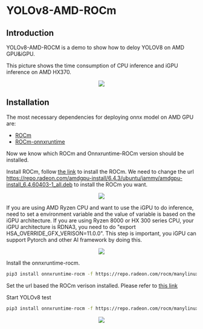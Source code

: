 # YOLOv8-AMD-ROCm

## Introduction
YOLOv8-AMD-ROCM is a demo to show how to deloy YOLOV8 on AMD GPU&iGPU.

This picture shows the time consumption of CPU inference and iGPU inference on AMD HX370.

<div style = "text-align: center">
	<image src = "./images/res.png">
</div>


## Installation
The most necessary dependencies for deploying onnx model on AMD GPU are:
- [ROCm](https://github.com/ROCm/ROCm)
- [ROCm-onnxruntime](https://rocm.docs.amd.com/projects/radeon/en/latest/docs/install/native_linux/install-onnx.html)

Now we know which ROCm and Onnxruntime-ROCm version should be installed.

Install ROCm, follow [the link]( https://rocm.docs.amd.com/projects/install-on-linux/en/latest/install/quick-start.html) to install the ROCm. We need to change the url https://repo.radeon.com/amdgpu-install/6.4.3/ubuntu/jammy/amdgpu-install_6.4.60403-1_all.deb to install the ROCm you want.
<div style="text-align: center">
    <image src = "./images/rocm-version.png">
</div>

If you are using AMD Ryzen CPU and want to use the iGPU to do inference, need to set a environment variable and the value of variable is based on the iGPU architecture. If you are using Ryzen 8000 or HX 300 series CPU, your iGPU architecture is RDNA3, you need to do "export HSA_OVERRIDE_GFX_VERISON=11.0.0". This step is important, you iGPU can support Pytorch and other AI framework by doing this.

<div style="text-align: center">
    <image src = "./images/HSA.png">
</div>

Install the onnxruntime-rocm. 
```bash
pip3 install onnxruntime-rocm -f https://repo.radeon.com/rocm/manylinux/rocm-rel-x.x.x/
```

Set the url based the ROCm verison installed. Please refer to [this link]( https://rocm.docs.amd.com/projects/radeon/en/latest/docs/install/native_linux/install-onnx.html)

Start YOLOv8 test
```bash
pip3 install onnxruntime-rocm -f https://repo.radeon.com/rocm/manylinux/rocm-rel-x.x.x/
```

<div style = "text-align: center">
	<image src = "./images/res.png">
</div>
